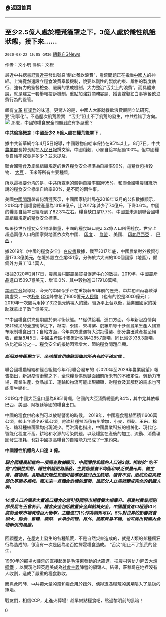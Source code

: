 ###  [:house:返回首頁](https://github.com/ourhimalayas/txt)
---

## 至少2.5億人處於糧荒籠罩之下，3億人處於隱性飢餓狀態，接下來……
`2020-08-22 10:05 GM36` [轉載自GNews](https://gnews.org/zh-hant/311919/)

作者：文小明 審稿：文橙

最近中共總書記[習近平](https://www.aboluowang.com/tag/%E4%B9%A0%E8%BF%91%E5%B9%B3-1.html)發出號召“制止餐飲浪費”，糧荒問題正在撬動[中國人](https://www.aboluowang.com/tag/%E4%B8%AD%E5%9B%BD%E4%BA%BA-1.html)的神經。上海竟然還設立糧食浪費舉報機制，說要以剛性的製度約束、嚴格的製度執行、強有力的監督檢查、嚴厲的懲戒機制，大力整治“舌尖上的浪費”。而具體來說，就是建立一套舉報投訴機制，重點加強對商務宴請、婚喪嫁娶紅白事等餐飲浪費行為的監管。

頗有[文革](https://www.aboluowang.com/tag/%E6%96%87%E9%9D%A9-1.html) [紅衛兵](https://www.aboluowang.com/tag/%E7%BA%A2%E5%8D%AB%E5%85%B5-1.html)的味道。更驚人的是，中國人大將就餐飲浪費展開立法研究，要“刑事化”。不過歷次飢荒證實，“舌尖”阻止不了飢荒的發生，中共找錯了方向。
![](https://s3.amazonaws.com/gnews-media-offload/wp-content/uploads/2020/08/22100314/822%E2%80%94%E2%80%945.jpg)
那麼，中國的糧食安全問題到底有多嚴重？

**中共偷換概念！中國至少2.5億人處在糧荒籠罩下** 。

據中共新華網今年4月5日報導，中國穀物自給率保持在95%以上。 8月7日，中共[農業部](https://www.aboluowang.com/tag/%E5%86%9C%E4%B8%9A%E9%83%A8-1.html)長韓長賦在[人民日報](https://www.aboluowang.com/tag/%E4%BA%BA%E6%B0%91%E6%97%A5%E6%8A%A5-1.html)撰文稱，中國稻穀、小麥自給率超過100%。但中國糧食自給率究竟是多少？並未提及。

聯合國糧食及農業組織規定的世界糧食安全標準為自給率90%，這糧食包括穀物、 [大豆](https://www.aboluowang.com/tag/%E5%A4%A7%E8%B1%86-1.html) 、玉米等所有主要種類。

所以這裡要分清的是，中共所宣稱的穀物自給率超過95%，和聯合國糧農組織所說的糧食安全標準自給率90%，是不同的兩件事。

美國[中國問題](https://www.aboluowang.com/tag/%E4%B8%AD%E5%9B%BD%E9%97%AE%E9%A2%98-1.html)學者何清漣表示，中國國家統計局在2018年12月的公佈數據顯示，2018年中國糧食總產量為13158億斤，比2017年減少了74億斤，下降0.6%。中國的糧食自給率已經降到了82.3%左右。糧食缺口是17.7%，中國並未達到聯合國糧農組織規定的糧食安全標準。

如果按世界糧食安全標準衡量，中國的糧食缺口是2.52億人口所需糧食。世界上超過兩億人口的國家與地區依次為中國、 [印度](https://www.aboluowang.com/tag/%E5%8D%B0%E5%BA%A6-1.html) 、 [歐盟](https://www.aboluowang.com/tag/%E6%AC%A7%E7%9B%9F-1.html) 、美國、 [印度尼西亞](https://www.aboluowang.com/tag/%E5%8D%B0%E5%BA%A6%E5%B0%BC%E8%A5%BF%E4%BA%9A-1.html) 、 [巴西](https://www.aboluowang.com/tag/%E5%B7%B4%E8%A5%BF-1.html) 。

據2019年《中國的糧食安全》 [白皮書](https://www.aboluowang.com/tag/%E7%99%BD%E7%9A%AE%E4%B9%A6-1.html)數據，截至2017年底，中國農業對外投資存量173.3億美元，在境外設立企業851家，分佈於六大洲的100個國家（地區），僱傭外方員工13.4萬人。

根據2020年2月17日，農業農村部農業貿易促進中心的數據，2019年，中國[農產品](https://www.aboluowang.com/tag/%E5%86%9C%E4%BA%A7%E5%93%81-1.html)進口1509.7億美元，增10.0%，其中穀物進口1791.8萬噸。

[美國之音](https://www.aboluowang.com/tag/%E7%BE%8E%E5%9B%BD%E4%B9%8B%E9%9F%B3-1.html)報導說，今天的中國似乎正在重複著60年前的歷史。中共在國內喜歡浮誇虛榮，一次[杭州](https://www.aboluowang.com/tag/%E6%9D%AD%E5%B7%9E-1.html) [G20](https://www.aboluowang.com/tag/G20-1.html)峰會花了1600億元[人民幣](https://www.aboluowang.com/tag/%E4%BA%BA%E6%B0%91%E5%B8%81-1.html) （也有的說是3000億元）；2019年一次閱兵用掉了322億元納稅人的錢。習近平上台以後，給[非洲](https://www.aboluowang.com/tag/%E9%9D%9E%E6%B4%B2-1.html)國家的援助就拿出了數千億美元。

**中國糧食供求長期處於緊平衡狀態。**從供給看，進口方面，今年新冠疫情與東非蝗災的疊加衝擊之下，越南、泰國、柬埔寨、俄羅斯等十多個農業生產大國宣布限制糧食出口；自給方面，今年南方遭遇特大洪災侵襲、部分農田減產甚至絕收，截至8月5日，中國主產區小麥累計收購4285.7萬噸，同比減少938.3萬噸，佔比近四分之一。糧食安全的擾動因素增大，節約糧食問題凸顯。

#####  **新冠疫情衝擊之下，全球糧食供應鏈面臨前所未有的不確定性** 。 

聯合國糧農組織和經合組織今年7月聯合發布的《2020年至2029年農業展望》報告指出，新冠疫情衝擊之下，全球糧食供應鏈面臨前所未有的不確定性，勞動力市場、農業生產、食品加工、運輸和物流可能出現瓶頸，對糧食及其服務的需求也可能產生變化。

2019年中國大豆進口量為8851萬噸，佔國內大豆消費總量的84%，其中尤其依賴巴西、美國、阿根廷等國的糧食出口。

中國的糧食供給未到可以放鬆警惕的時候。 2019年，中國糧食種植面積11606萬公頃，較上年減少97萬公頃。除油料種植面積有所增加，小麥、稻穀、玉米、棉花、糖料種植面積均出現減少。而洪濤也指出，中國農業科技的機械化、現代化、智能化程度不高，耕地和水源的污染問題，以及糧食在產後的加工、流動、消費環節發生損耗，也對中國提高糧食的自給能力形成了一定約束。

**中國隱性飢餓的人口達** **3** **億。**

##### 聯合國糧農組織的一項調查數據顯示，中國隱性飢餓的人口達3億。相較於“吃不飽”的顯性飢餓，隱性飢餓更為隱蔽，主要指營養不均衡和缺乏微量元素、維生素、礦物質。長期處於隱性飢餓可能導致嬰兒出生缺陷、發育不良，造成免疫系統弱化等諸多疾病。而未來一旦糧食危機的爆發，這部分人立馬就變成完全的飢餓人群。 

#####  14億人口的國家大量進口糧食必然引發國際市場糧價大幅攀升。原農村農業部副部長屈冬玉曾表示，糧食安全包括數量安全與結構安全。中國糧食進口超過10%將對全球市場構成巨大衝擊，主糧進口1%作為調劑可以，5%對世界的影響就會很大，副食、雜糧、蔬菜、水果也同理。另外，國際貿易不穩，也可能出現國內食物斷供的風險。 

回顧歷史，在歷史上發生的各種飢荒，不是自然災害造成的，就是人類的某種瘋狂行為造成的，卻沒有一次是因為老百姓揮霍糧食造成。 “舌尖”阻止不了飢荒的發生。

1960年的那場[大饑荒](https://www.aboluowang.com/tag/%E5%A4%A7%E9%A5%A5%E8%8D%92-1.html)的直接起因是[毛澤東](https://www.aboluowang.com/tag/%E6%AF%9B%E6%B3%BD%E4%B8%9C-1.html)發動的大躍進，把農村勞動力趕去[大煉鋼鐵](https://www.aboluowang.com/tag/%E5%A4%A7%E7%82%BC%E9%92%A2%E9%93%81-1.html) ，以實現他超英趕美成為[社會主義](https://www.aboluowang.com/tag/%E7%A4%BE%E4%BC%9A%E4%B8%BB%E4%B9%89-1.html)陣營的領頭人。結果，莊稼爛在地裡沒有人收割，造成了嚴重的糧食歉收。

而與此同時，中共把大量的錢和糧食用於援外，使得遭遇糧荒的民眾陷入了最後的絕境。

戰友們，相信CCP，走進火葬場！趁早備點糧食吧，熬過黎明前的黑暗！

0
